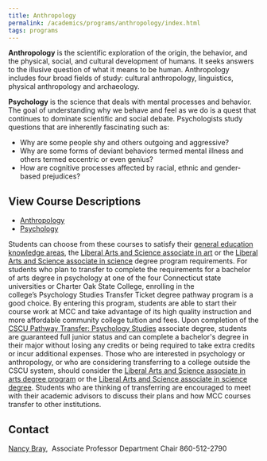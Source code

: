 ```yaml
---
title: Anthropology
permalink: /academics/programs/anthropology/index.html
tags: programs
---
```

**Anthropology** is the scientific exploration of the origin, the behavior, and the physical, social, and cultural development of humans. It seeks answers to the illusive question of what it means to be human. Anthropology includes four broad fields of study: cultural anthropology, linguistics, physical anthropology and archaeology. 

**Psychology** is the science that deals with mental processes and behavior. The goal of understanding why we behave and feel as we do is a quest that continues to dominate scientific and social debate. Psychologists study questions that are inherently fascinating such as:

*   Why are some people shy and others outgoing and aggressive?
*   Why are some forms of deviant behaviors termed mental illness and others termed eccentric or even genius?
*   How are cognitive processes affected by racial, ethnic and gender-based prejudices?

## View Course Descriptions

*   [Anthropology](http://catalog.mcc.commnet.edu/search_advanced.php?cur_cat_oid=12&search_database=Search&search_db=Search&cpage=1&ecpage=1&ppage=1&spage=1&tpage=1&location=3&filter%5Bkeyword%5D=ANT*&filter%5Bexact_match%5D=1)
*   [Psychology](http://catalog.mcc.commnet.edu/search_advanced.php?cur_cat_oid=12&search_database=Search&search_db=Search&cpage=1&ecpage=1&ppage=1&spage=1&tpage=1&location=3&filter%5Bkeyword%5D=PSY*&filter%5Bexact_match%5D=1)

Students can choose from these courses to satisfy their [general education knowledge areas](http://catalog.mcc.commnet.edu/content.php?catoid=12&navoid=1158), the [Liberal Arts and Science associate in art](http://catalog.mcc.commnet.edu/preview_program.php?catoid=12&poid=1669&returnto=1146) or the [Liberal Arts and Science associate in science](http://catalog.mcc.commnet.edu/preview_program.php?catoid=12&poid=1670&returnto=1146) degree program requirements. For students who plan to transfer to complete the requirements for a bachelor of arts degree in psychology at one of the four Connecticut state universities or Charter Oak State College, enrolling in the college’s Psychology Studies Transfer Ticket degree pathway program is a good choice. By entering this program, students are able to start their course work at MCC and take advantage of its high quality instruction and more affordable community college tuition and fees. Upon completion of the [CSCU Pathway Transfer: Psychology Studies](http://www.ct.edu/files/tap/PSY.MCC.pdf) associate degree, students are guaranteed full junior status and can complete a bachelor's degree in their major without losing any credits or being required to take extra credits or incur additional expenses. Those who are interested in psychology or anthropology, or who are considering transferring to a college outside the CSCU system, should consider the [Liberal Arts and Science associate in arts degree program](http://catalog.mcc.commnet.edu/preview_program.php?catoid=12&poid=1669&returnto=1146) or the [Liberal Arts and Science associate in science degree](http://catalog.mcc.commnet.edu/preview_program.php?catoid=12&poid=1670&returnto=1146). Students who are thinking of transferring are encouraged to meet with their academic advisors to discuss their plans and how MCC courses transfer to other institutions.

## Contact

[Nancy Bray](mailto:nbray@manchestercc.edu),  Associate Professor Department Chair 860-512-2790